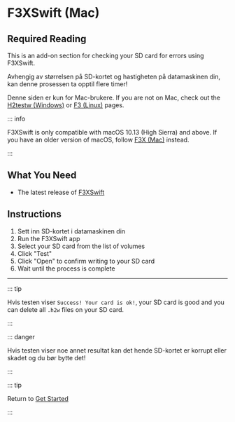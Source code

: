 # F3XSwift (Mac)

## Required Reading

This is an add-on section for checking your SD card for errors using F3XSwift.

Avhengig av størrelsen på SD-kortet og hastigheten på datamaskinen din, kan denne prosessen ta opptil flere timer!

Denne siden er kun for Mac-brukere. If you are not on Mac, check out the [H2testw (Windows)](h2testw-\(windows\)) or [F3 (Linux)](f3-\(linux\)) pages.

::: info

F3XSwift is only compatible with macOS 10.13 (High Sierra) and above. If you have an older version of macOS, follow [F3X (Mac)](f3x-\(mac\)) instead.

:::

## What You Need

- The latest release of [F3XSwift](https://github.com/vrunkel/F3XSwift/releases/latest)

## Instructions

1. Sett inn SD-kortet i datamaskinen din
2. Run the F3XSwift app
3. Select your SD card from the list of volumes
4. Click "Test"
5. Click "Open" to confirm writing to your SD card
6. Wait until the process is complete

___

::: tip

Hvis testen viser `Success! Your card is ok!`, your SD card is good and you can delete all `.h2w` files on your SD card.

:::

::: danger

Hvis testen viser noe annet resultat kan det hende SD-kortet er korrupt eller skadet og du bør bytte det!

:::

::: tip

Return to [Get Started](get-started)

:::
